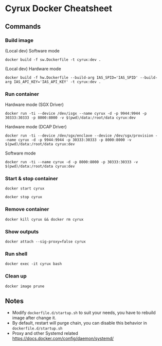 Cyrux Docker Cheatsheet
====

## Commands

### Build image

(Local dev) Software mode

`docker build -f sw.Dockerfile -t cyrux:dev .`

(Local dev) Hardware mode

`docker build -f hw.Dockerfile --build-arg IAS_SPID='IAS_SPID' --build-arg IAS_API_KEY='IAS_API_KEY' -t cyrux:dev .`

### Run container

Hardware mode (SGX Driver)

`docker run -ti --device /dev/isgx --name cyrux -d -p 9944:9944 -p 30333:30333 -p 8000:8000 -v $(pwd)/data:/root/data cyrux:dev`

Hardware mode (DCAP Driver)

`docker run -ti --device /dev/sgx/enclave --device /dev/sgx/provision --name cyrux -d -p 9944:9944 -p 30333:30333 -p 8000:8000 -v $(pwd)/data:/root/data cyrux:dev`

Software mode

`docker run -ti --name cyrux -d -p 8000:8000 -p 30333:30333 -v $(pwd)/data:/root/data cyrux:dev`

### Start & stop container

`docker start cyrux`

`docker stop cyrux`

### Remove container

`docker kill cyrux && docker rm cyrux`

### Show outputs

`docker attach --sig-proxy=false cyrux`

### Run shell

`docker exec -it cyrux bash`

### Clean up

`docker image prune`

## Notes

- Modify `dockerfile.d/startup.sh` to suit your needs, you have to rebuild image after change it.
- By default, restart will purge chain, you can disable this behavior in `dockerfile.d/startup.sh`
- Proxy and other Systemd related <https://docs.docker.com/config/daemon/systemd/>
